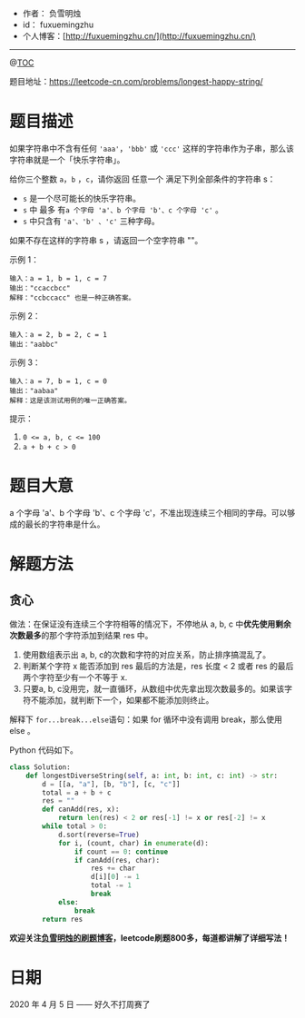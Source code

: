 - 作者：    负雪明烛
- id：      fuxuemingzhu
- 个人博客：[http://fuxuemingzhu.cn/](http://fuxuemingzhu.cn/)

---
@[TOC](目录)


题目地址：https://leetcode-cn.com/problems/longest-happy-string/

# 题目描述

如果字符串中不含有任何 `'aaa'`，`'bbb'` 或 `'ccc'` 这样的字符串作为子串，那么该字符串就是一个「快乐字符串」。

给你三个整数 `a`，`b` ，`c`，请你返回 任意一个 满足下列全部条件的字符串 s：

- `s` 是一个尽可能长的快乐字符串。
- `s` 中 最多 有`a 个字母 'a'、b 个字母 'b'、c 个字母 'c'` 。
- `s` 中只含有 `'a'、'b' 、'c'` 三种字母。

如果不存在这样的字符串 s ，请返回一个空字符串 ""。

示例 1：

    输入：a = 1, b = 1, c = 7
    输出："ccaccbcc"
    解释："ccbccacc" 也是一种正确答案。

示例 2：

    输入：a = 2, b = 2, c = 1
    输出："aabbc"

示例 3：
    
    输入：a = 7, b = 1, c = 0
    输出："aabaa"
    解释：这是该测试用例的唯一正确答案。

提示：

1. `0 <= a, b, c <= 100`
2. `a + b + c > 0`


# 题目大意

a 个字母 'a'、b 个字母 'b'、c 个字母 'c'，不准出现连续三个相同的字母。可以够成的最长的字符串是什么。

# 解题方法

## 贪心

做法：在保证没有连续三个字符相等的情况下，不停地从 a, b, c 中**优先使用剩余次数最多**的那个字符添加到结果 res 中。

1. 使用数组表示出 a, b, c的次数和字符的对应关系，防止排序搞混乱了。
2. 判断某个字符 x 能否添加到 res 最后的方法是，res 长度 < 2 或者 res 的最后两个字符至少有一个不等于 x.
3. 只要a, b, c没用完，就一直循环，从数组中优先拿出现次数最多的。如果该字符不能添加，就判断下一个，如果都不能添加则终止。

解释下 `for...break...else`语句：如果 for 循环中没有调用 break，那么使用 else 。 

Python 代码如下。

```python
class Solution:
    def longestDiverseString(self, a: int, b: int, c: int) -> str:
        d = [[a, "a"], [b, "b"], [c, "c"]]
        total = a + b + c
        res = ""
        def canAdd(res, x):
            return len(res) < 2 or res[-1] != x or res[-2] != x
        while total > 0:
            d.sort(reverse=True)
            for i, (count, char) in enumerate(d):
                if count == 0: continue
                if canAdd(res, char):
                    res += char
                    d[i][0] -= 1
                    total -= 1
                    break
            else:
                break
        return res
```

 **欢迎关注[负雪明烛的刷题博客](https://blog.csdn.net/fuxuemingzhu)，leetcode刷题800多，每道都讲解了详细写法！**

# 日期

2020 年 4 月 5 日 —— 好久不打周赛了


  [1]: https://assets.leetcode-cn.com/aliyun-lc-upload/uploads/2020/04/04/sample_4_1728.png
  [2]: https://assets.leetcode-cn.com/aliyun-lc-upload/uploads/2020/04/04/sample_2_1728.png
  [3]: https://assets.leetcode-cn.com/aliyun-lc-upload/uploads/2020/04/04/sample_6_1728.png

